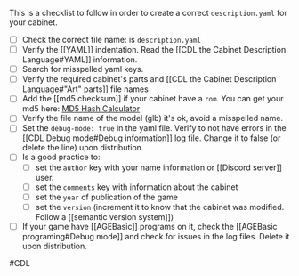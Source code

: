 This is a checklist to follow in order to create a correct `description.yaml` for your cabinet.

- [ ] Check the correct file name: is `description.yaml`
- [ ] Verify the [[YAML]] indentation. Read the [[CDL the Cabinet Description Language#YAML]] information.
- [ ] Search for misspelled yaml keys.
- [ ] Verify the required cabinet's parts and [[CDL the Cabinet Description Language#"Art" parts]] file names
- [ ] Add the [[md5 checksum]]  if your cabinet have a `rom`. You can get your md5 here: [MD5 Hash Calculator](https://curif.github.io/AgeOfJoy-ROMCRC/index.html)
- [ ] Verify the file name of the model (glb) it's ok, avoid a misspelled name.
- [ ] Set the `debug-mode: true` in the yaml file. Verify to not have errors in the [[CDL Debug mode#Debug information]] log file. Change it to false (or delete the line) upon distribution.
- [ ] Is a good practice to:
	- [ ] set the `author` key with your name information or [[Discord server]] user.
	- [ ] set the `comments` key with information about the cabinet
	- [ ] set the `year` of publication of the game
	- [ ] set the `version` (increment it to know that the cabinet was modified. Follow a [[semantic version system]])
- [ ] If your game have [[AGEBasic]] programs on it, check the [[AGEBasic programing#Debug mode]] and check for issues in the log files. Delete it upon distribution.

#CDL 
